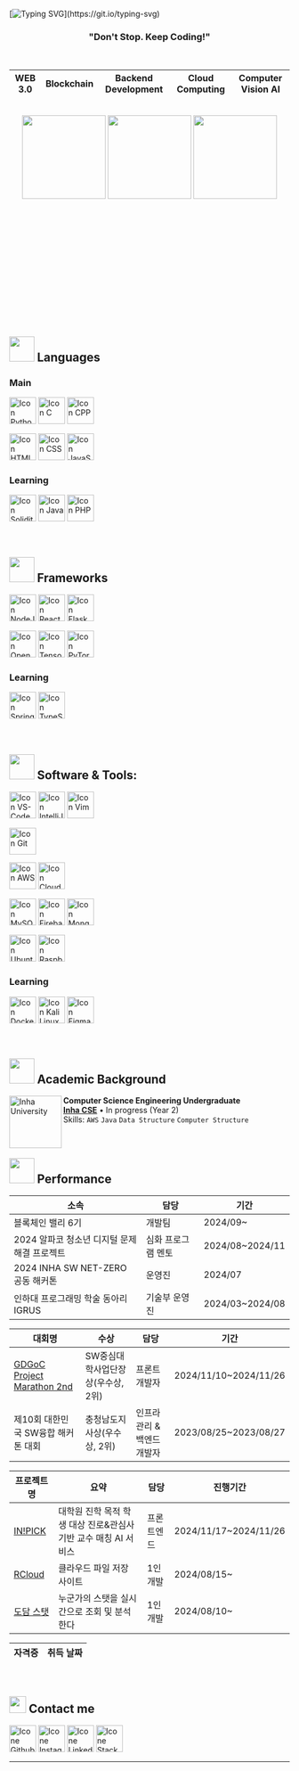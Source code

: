 [![Typing SVG](https://readme-typing-svg.herokuapp.com?color=FF3670&size=35&center=true&vCenter=true&width=1000&lines=Jaeah+Lee;I'm+Studying+At+Inha+University+!)](https://git.io/typing-svg)

<h3 align="center">"Don't Stop. Keep Coding!"</h3>

<br>

<div align="center">
    
|  WEB 3.0  |  Blockchain  |  Backend Development  |  Cloud Computing  |  Computer Vision AI  |
|:---------------------:|:-----------------:|:-------------------:|:---------:|:------------:|

</div>

<br>

<div align="center" style="margin-bottom:200px">
    <img height=150px align="center" src="https://github-readme-stats.vercel.app/api?username=RuthGyeul&theme=radical&show_icons=true" />
    <img height=150px align="center" src="https://github-readme-stats.vercel.app/api/top-langs/?username=RuthGyeul&layout=compact&theme=radical" />
    <!--img height=150px align="center" src="https://banner.codetree.ai/v1/banner/ruthgyeul" /-->
    <img height=150px align="center" src="http://mazassumnida.wtf/api/v2/generate_badge?boj=ruthgyeul" />
</div>

<br>

## <img src="https://media4.giphy.com/media/v1.Y2lkPTc5MGI3NjExcjNqY29tdWpmMDBuajJyZGJ1anFiZXI5M3JobTdzMzhxcTB2M3VtcyZlcD12MV9pbnRlcm5hbF9naWZfYnlfaWQmY3Q9cw/8m4gPv1UFz1jmiCtKd/giphy.gif" width="45px"> Languages
### Main
[<img height="48px" width="48px" alt="Icon Python" src="https://skillicons.dev/icons?i=py"/>](https://www.python.org/)
[<img height="48px" width="48px" alt="Icon C" src="https://skillicons.dev/icons?i=c"/>](https://www.cprogramming.com/)
[<img height="48px" width="48px" alt="Icon CPP" src="https://skillicons.dev/icons?i=cpp"/>](https://www.cplusplus.com/)

[<img height="48px" width="48px" alt="Icon HTML5" src="https://skillicons.dev/icons?i=html"/>](https://www.w3schools.com/html/)
[<img height="48px" width="48px" alt="Icon CSS" src="https://skillicons.dev/icons?i=css"/>](https://www.w3schools.com/css)
[<img height="48px" width="48px" alt="Icon JavaScript" src="https://skillicons.dev/icons?i=js"/>](https://www.javascript.com/)

### Learning
[<img height="48px" width="48px" alt="Icon Solidity" src="https://docs.soliditylang.org/en/v0.8.7/_images/logo.svg"/>](https://soliditylang.org/)
[<img height="48px" width="48px" alt="Icon Java" src="https://skillicons.dev/icons?i=java"/>](https://www.java.com/)
[<img height="48px" width="48px" alt="Icon PHP" src="https://skillicons.dev/icons?i=php"/>](https://www.php.net/)

<br>

## <img src="https://media.giphy.com/media/HwBlFQZFcAoUcPHZdX/giphy.gif" width="45px"> Frameworks
[<img height="48px" width="48px" alt="Icon NodeJs" src="https://skillicons.dev/icons?i=nodejs"/>](https://nodejs.org/)
[<img height="48px" width="48px" alt="Icon ReactJs" src="https://skillicons.dev/icons?i=react"/>](https://react.dev/)
[<img height="48px" width="48px" alt="Icon Flask" src="https://skillicons.dev/icons?i=flask"/>](https://flask.palletsprojects.com/en/3.0.x/)

[<img height="48px" width="48px" alt="Icon OpenCV" src="https://skillicons.dev/icons?i=opencv"/>](https://opencv.org/)
[<img height="48px" width="48px" alt="Icon Tensorflow" src="https://skillicons.dev/icons?i=tensorflow"/>](https://www.tensorflow.org/)
[<img height="48px" width="48px" alt="Icon PyTorch" src="https://skillicons.dev/icons?i=pytorch"/>](https://pytorch.org/)

### Learning
[<img height="48px" width="48px" alt="Icon Spring" src="https://skillicons.dev/icons?i=spring"/>](https://spring.io/)
[<img height="48px" width="48px" alt="Icon TypeScript" src="https://skillicons.dev/icons?i=ts"/>](https://www.typescriptlang.org/)

<br>

## <img src="https://media.giphy.com/media/iDaCeaKrHhUI1I8e2b/giphy.gif" width="45px"> Software & Tools:
[<img height="48px" width="48px" alt="Icon VS-Code" src="https://skillicons.dev/icons?i=vscode"/>](https://code.visualstudio.com/)
[<img height="48px" width="48px" alt="Icon IntelliJ IDEA" src="https://skillicons.dev/icons?i=idea"/>](https://www.jetbrains.com/idea/)
[<img height="48px" width="48px" alt="Icon Vim" src="https://skillicons.dev/icons?i=vim"/>](https://www.vim.org/)

[<img height="48px" width="48px" alt="Icon Git" src="https://skillicons.dev/icons?i=git"/>](https://git-scm.com/)

[<img height="48px" width="48px" alt="Icon AWS" src="https://skillicons.dev/icons?i=aws"/>](https://aws.amazon.com/)
[<img height="48px" width="48px" alt="Icon Cloudflare" src="https://skillicons.dev/icons?i=cloudflare"/>](https://www.cloudflare.com/)

[<img height="48px" width="48px" alt="Icon MySQL" src="https://skillicons.dev/icons?i=mysql"/>](https://www.mysql.com/)
[<img height="48px" width="48px" alt="Icon Firebase" src="https://skillicons.dev/icons?i=firebase"/>](https://firebase.google.com/)
[<img height="48px" width="48px" alt="Icon MongoDB" src="https://skillicons.dev/icons?i=mongodb"/>](https://www.mongodb.com/)

[<img height="48px" width="48px" alt="Icon Ubuntu" src="https://skillicons.dev/icons?i=ubuntu"/>](https://ubuntu.com/)
[<img height="48px" width="48px" alt="Icon Raspberry Pi" src="https://skillicons.dev/icons?i=raspberrypi"/>](https://www.raspberrypi.com/)

### Learning
[<img height="48px" width="48px" alt="Icon Docker" src="https://skillicons.dev/icons?i=docker"/>](https://www.docker.com/)
[<img height="48px" width="48px" alt="Icon Kali Linux" src="https://skillicons.dev/icons?i=kali"/>](https://www.kali.org/)
[<img height="48px" width="48px" alt="Icon Figma" src="https://skillicons.dev/icons?i=figma"/>](https://www.figma.com/)

<br>

## <img src="https://media4.giphy.com/media/v1.Y2lkPTc5MGI3NjExNjRpaTdxNTgxZ3RxM2p2MXloajFrZGgzMWdxNTFmYTM2ZnZ3aGt2biZlcD12MV9pbnRlcm5hbF9naWZfYnlfaWQmY3Q9cw/h0ptiGj9tKTS19hnPL/giphy.gif" width="45px"> Academic Background
[<img align="left" height="94px" width="94px" background-color="#FFFFFF" alt="Inha University" src="https://www.inha.ac.kr/sites/kr/images/logo_2.png"/>](https://inha.ac.kr/)
**Computer Science Engineering Undergraduate** \
[**Inha CSE**](https://cse.inha.ac.kr/)  • In progress (Year 2)\
Skills: `AWS` `Java` `Data Structure` `Computer Structure`

<br>

## <img src="https://media1.giphy.com/media/v1.Y2lkPTc5MGI3NjExcXliZ21xOW5kZ2JzOWl5bDN3YTRxcXl2dDRuaHk4eXY5MnI1a2JpdSZlcD12MV9pbnRlcm5hbF9naWZfYnlfaWQmY3Q9cw/FtwfYSbxTJbETt2CVm/giphy.gif" width="45px"> Performance

|소속|담당|기간|
|---|---|---|
|블록체인 밸리 6기|개발팀|2024/09~|
|2024 알파코 청소년 디지털 문제해결 프로젝트|심화 프로그램 멘토|2024/08~2024/11|
|2024 INHA SW NET-ZERO 공동 해커톤|운영진|2024/07|
|인하대 프로그래밍 학술 동아리 IGRUS|기술부 운영진|2024/03~2024/08|

|대회명|수상|담당|기간|
|---|---|---|---|
|[GDGoC Project Marathon 2nd](https://github.com/2024-GDGoC-Iron)|SW중심대학사업단장상(우수상, 2위)|프론트 개발자|2024/11/10~2024/11/26|
|제10회 대한민국 SW융합 해커톤 대회|충청남도지사상(우수상, 2위)|인프라 관리 & 백엔드 개발자|2023/08/25~2023/08/27|

|프로젝트 명|요약|담당|진행기간|
|---|---|---|---|
|[IN!PICK](https://github.com/2024-GDGoC-Iron)|대학원 진학 목적 학생 대상 진로&관심사 기반 교수 매칭 AI 서비스|프론트엔드|2024/11/17~2024/11/26|
|[RCloud](https://ruthcloud.xyz)|클라우드 파일 저장 사이트|1인 개발|2024/08/15~|
|[도담 스탯](https://dodam.today)|누군가의 스탯을 실시간으로 조회 및 분석한다|1인 개발|2024/08/10~|

|자격증|취득 날짜|
|---|---|

<br>

## <img src="https://media.giphy.com/media/iY8CRBdQXODJSCERIr/giphy.gif" width="30px"> Contact me
[<img height="48px" width="48px" alt="Icone Github" src="https://skillicons.dev/icons?i=github"/>](https://github.com/RuthGyeul)
[<img height="48px" width="48px" alt="Icone Instagram" src="https://skillicons.dev/icons?i=instagram"/>](https://www.instagram.com/jae.__.ah/)
[<img height="48px" width="48px" alt="Icone Linkedin" src="https://skillicons.dev/icons?i=linkedin"/>](https://www.linkedin.com/in/jaeah-l-831386311/)
[<img height="48px" width="48px" alt="Icone Stackoverflow" src="https://skillicons.dev/icons?i=stackoverflow"/>](https://stackoverflow.com/users/20248646/ruthgyeul)

-------
